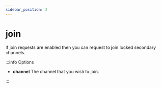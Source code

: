 ```yaml
---
sidebar_position: 2
---
```


# join

If join requests are enabled then you can request to join locked secondary channels.

:::info Options

- **channel** The channel that you wish to join.

:::
